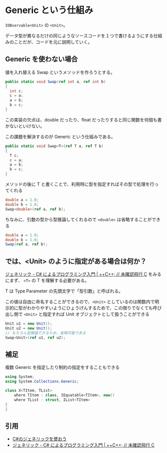 # Generic という仕組み

`IOBservable<Unit>` の `<Unit>`。

データ型が異なるだけの同じようなソースコードを１つで書けるようにする仕組みのことだが、コードを元に説明していく。

## Generic を使わない場合

値を入れ替える Swap というメソッドを作ろうとする。

```cs
public static void Swap(ref int a, ref int b)
{
  int c;
  c = a;
  a = b;
  b = c;
}
```

この実装の欠点は、double だったり、float だったりすると同じ関数を何個も書かないといけない。

この課題を解決するのが Generic という仕組みである。

```cs
public static void Swap<T>(ref T a, ref T b)
{
  T c;
  c = a;
  a = b;
  b = c;
}
```

メソッドの後に T と書くことで、利用時に型を指定すればその型で処理を行ってくれる

```cs
double a = 1.0;
double b = 1.0;
Swap<double>(ref a, ref b);
```

ちなみに、引数の型から型推論してくれるので `<double>` は省略することができる

```cs
double a = 1.0;
double b = 1.0;
Swap(ref a, ref b);
```

## では、&lt;Unit&gt; のように指定がある場合は何か？

[ジェネリック - C# によるプログラミング入門 | ++C++; // 未確認飛行 C](http://ufcpp.net/study/csharp/sp2_generics.html) をみるにまず、 `<T>` の T を理解する必要がある。

T は Type Parameter の先頭文字で「型引数」と呼ばれる。

この値は自由に命名することができるので、`<Unit>` としているのは関数内で明示的に型がわかりやすいようにひょうげんするためで、この限りでなくても呼び出し側で `<Unit>` と指定すれば Unit オブジェクトとして扱うことができる

```cs
Unit u1 = new Unit();
Unit u2 = new Unit();
// もちろん型推論できるため、省略可能である
Swap<Unit>(ref u1, ref u2);
```

## 補足

複数 Generic を指定したり制約の指定をすることもできる

```cs
using System;
using System.Collections.Generic;

class X<TItem, TList>
    where TItem : class, IEquatable<TItem>, new()
    where TList : struct, IList<TItem>
{
}
```

## 引用

* [C#のジェネリックを使おう](https://araramistudio.jimdo.com/2017/12/26/c-%E3%81%AE%E3%82%B8%E3%82%A7%E3%83%8D%E3%83%AA%E3%83%83%E3%82%AF%E3%82%92%E4%BD%BF%E3%81%8A%E3%81%86/)
* [ジェネリック - C# によるプログラミング入門 | ++C++; // 未確認飛行 C](http://ufcpp.net/study/csharp/sp2_generics.html)
